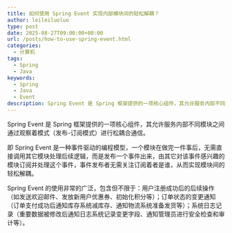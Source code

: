 ```yaml
---
title: 如何使用 Spring Event 实现内部模块间的轻松解耦？
author: leileiluoluo
type: post
date: 2025-08-27T09:00:00+08:00
url: /posts/how-to-use-spring-event.html
categories:
  - 计算机
tags:
  - Spring
  - Java
keywords:
  - Spring
  - Java
  - Event
description: Spring Event 是 Spring 框架提供的一项核心组件，其允许服务内部不同模块之间通过观察着模式（发布-订阅模式）进行松耦合通信。即 Spring Event 是一种事件驱动的编程模型，一个模块在做完一件事后，无需直接调用其它模块处理后续逻辑，而是发布一个事件出来，由其它对该事件感兴趣的模块订阅并处理这个事件，事件发布者无需关注订阅着者是谁，从而实现模块间的轻松解耦。
---
```


Spring Event 是 Spring 框架提供的一项核心组件，其允许服务内部不同模块之间通过观察着模式（发布-订阅模式）进行松耦合通信。

即 Spring Event 是一种事件驱动的编程模型，一个模块在做完一件事后，无需直接调用其它模块处理后续逻辑，而是发布一个事件出来，由其它对该事件感兴趣的模块订阅并处理这个事件，事件发布者无需关注订阅着者是谁，从而实现模块间的轻松解耦。

<!--more-->

Spring Event 的使用非常的广泛，包含但不限于：用户注册成功后的后续操作（如发送欢迎邮件、发放新用户优惠券、初始化积分等）；订单状态的变更通知（订单支付成功后通知库存系统减库存、通知物流系统准备发货等）；系统日志记录（重要数据被修改后通知日志系统记录变更字段、通知管理员进行安全检查和审计等）。
